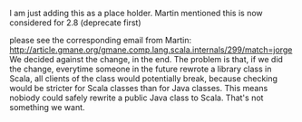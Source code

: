 I am just adding this as a place holder. Martin mentioned this is now considered for 2.8 (deprecate first)

please see the corresponding email from Martin:
http://article.gmane.org/gmane.comp.lang.scala.internals/299/match=jorge
We decided against the change, in the end. The problem is that, if we did the change, everytime someone in the future rewrote a library class in Scala, all clients of the class would potentially break, because checking would be stricter for Scala classes than for Java classes. This means nobiody could safely rewrite a public Java class to Scala. That's not something we want.
